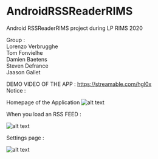 # AndroidRSSReaderRIMS
Android RSSReaderRIMS project during LP RIMS 2020


Group :  
Lorenzo Verbrugghe  
Tom Fonvielhe  
Damien Baetens  
Steven Defrance  
Jaason Gallet  


DEMO VIDEO OF THE APP : https://streamable.com/hgl0x    
Notice :

Homepage of the Application
![alt text](https://i.imgur.com/M6ZIoK8.png)

When you load an RSS FEED :

![alt text](https://i.imgur.com/jIIzZXX.png)

Settings page :

![alt text](https://i.imgur.com/K4coVBY.png)
